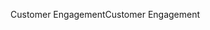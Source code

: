 <span data-ttu-id="a62f8-101">Customer Engagement</span><span class="sxs-lookup"><span data-stu-id="a62f8-101">Customer Engagement</span></span>